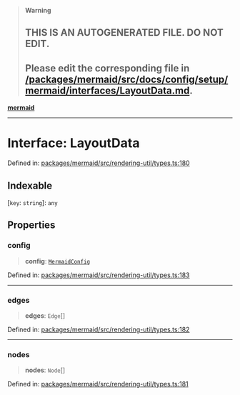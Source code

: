 > **Warning**
>
> ## THIS IS AN AUTOGENERATED FILE. DO NOT EDIT.
>
> ## Please edit the corresponding file in [/packages/mermaid/src/docs/config/setup/mermaid/interfaces/LayoutData.md](../../../../../packages/mermaid/src/docs/config/setup/mermaid/interfaces/LayoutData.md).

[**mermaid**](../../README.md)

---

# Interface: LayoutData

Defined in: [packages/mermaid/src/rendering-util/types.ts:180](https://github.com/mermaid-js/mermaid/blob/master/packages/mermaid/src/rendering-util/types.ts#L180)

## Indexable

\[`key`: `string`]: `any`

## Properties

### config

> **config**: [`MermaidConfig`](MermaidConfig.md)

Defined in: [packages/mermaid/src/rendering-util/types.ts:183](https://github.com/mermaid-js/mermaid/blob/master/packages/mermaid/src/rendering-util/types.ts#L183)

---

### edges

> **edges**: `Edge`\[]

Defined in: [packages/mermaid/src/rendering-util/types.ts:182](https://github.com/mermaid-js/mermaid/blob/master/packages/mermaid/src/rendering-util/types.ts#L182)

---

### nodes

> **nodes**: `Node`\[]

Defined in: [packages/mermaid/src/rendering-util/types.ts:181](https://github.com/mermaid-js/mermaid/blob/master/packages/mermaid/src/rendering-util/types.ts#L181)

